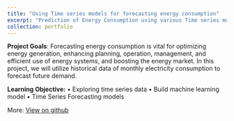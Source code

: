 ```yaml
---
title: "Using Time series models for forecasting energy consumption"
excerpt: "Prediction of Energy Consumption using various Time series models such as Winterholts & SARIMA. <br/><img src='/images/500x300.png'>"
collection: portfolio
---
```

**Project Goals**: Forecasting energy consumption is vital for optimizing energy generation, enhancing planning, operation, management, and efficient use of energy systems, and boosting the energy market. In this project, we will utilize historical data of monthly electricity consumption to forecast future demand.

**Learning Objective:**
•	Exploring time series data
•	Build machine learning model
•	Time Series Forecasting models

More: [View on github](https://github.com/Coolinglass/Applied-Machine-Learning-Projects/blob/master/Time_series_forecasting_Energy_consumption.ipynb)
